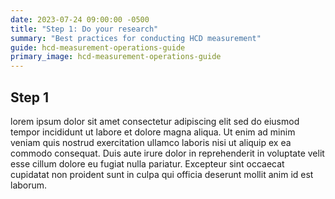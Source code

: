```yaml
---
date: 2023-07-24 09:00:00 -0500
title: "Step 1: Do your research"
summary: "Best practices for conducting HCD measurement"
guide: hcd-measurement-operations-guide
primary_image: hcd-measurement-operations-guide
---
```


## Step 1

lorem ipsum dolor sit amet consectetur adipiscing elit sed do eiusmod tempor incididunt ut labore et dolore magna aliqua. Ut enim ad minim veniam quis nostrud exercitation ullamco laboris nisi ut aliquip ex ea commodo consequat. Duis aute irure dolor in reprehenderit in voluptate velit esse cillum dolore eu fugiat nulla pariatur. Excepteur sint occaecat cupidatat non proident sunt in culpa qui officia deserunt mollit anim id est laborum.